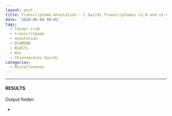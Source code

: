```yaml
---
layout: post
title: Transcriptome Annotation - C.bairdi Transcriptomes v2.0 and v3.0 with DIAMOND BLASTx on Mox
date: '2020-06-04 09:02'
tags: 
  - Tanner crab
  - transcritpome
  - annotation
  - DIAMOND
  - BLASTx
  - mox
  - Chionoecetes bairdi
categories: 
  - Miscellaneous
---
```




---

#### RESULTS

Output folder:

- []()

